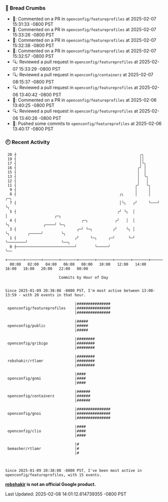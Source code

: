 ### 🍞 Bread Crumbs

 * 💬: Commented on a PR in  `openconfig/featureprofiles` at 2025-02-07 15:31:33 -0800 PST
 * 💬: Commented on a PR in  `openconfig/featureprofiles` at 2025-02-07 15:33:26 -0800 PST
 * 💬: Commented on a PR in  `openconfig/featureprofiles` at 2025-02-07 15:32:38 -0800 PST
 * 💬: Commented on a PR in  `openconfig/featureprofiles` at 2025-02-07 15:32:57 -0800 PST
 * 🔍: Reviewed a pull request in  `openconfig/featureprofiles` at 2025-02-07 15:33:29 -0800 PST
 * 🔍: Reviewed a pull request in  `openconfig/containerz` at 2025-02-07 08:15:37 -0800 PST
 * 🔍: Reviewed a pull request in  `openconfig/featureprofiles` at 2025-02-06 13:40:42 -0800 PST
 * 💬: Commented on a PR in  `openconfig/featureprofiles` at 2025-02-06 13:40:25 -0800 PST
 * 🔍: Reviewed a pull request in  `openconfig/featureprofiles` at 2025-02-06 13:40:26 -0800 PST
 * 🚢: Pushed some commits to `openconfig/featureprofiles` at 2025-02-06 13:40:17 -0800 PST

### 🕘 Recent Activity
```
 20 ┼                                                       ╭╮
 19 ┤                                                       ││
 17 ┤                                                       │╰╮
 16 ┤                                                      ╭╯ │
 15 ┤                                                      │  │
 13 ┤                                                      │  ╰╮
 12 ┤                                                      │   │
 11 ┤                                                     ╭╯   ╰╮
  9 ┤                                                     │     │
  8 ┤                                              ╭╮     │     │   ╭─╮
  7 ┤                                              │╰╮   ╭╯     ╰───╯ ╰╮
  5 ┤                                             ╭╯ ╰╮  │             │                     ╭─╮
  4 ┤                             ╭─╮            ╭╯   │  │             ╰╮               ╭────╯ ╰─╮
  3 ┤                           ╭─╯ ╰─╮         ╭╯    ╰╮ │              ╰╮        ╭─────╯        ╰╮
  1 ┤                          ╭╯     ╰─╮     ╭─╯      ╰─╯               ╰────────╯               ╰──╮
  0 ┼──────────────────────────╯        ╰─────╯                                                      ╰──
    +───────+───────+───────+───────+───────+───────+───────+───────+───────+───────+───────+───────+────
  00:00   02:00   04:00   06:00   08:00   10:00   12:00   14:00   16:00   18:00   20:00   22:00   00:00   

						Commits by Hour of Day


Since 2025-01-09 20:38:08 -0800 PST, I'm most active between 13:00-13:59 - with 20 events in that hour.

```



```
                               |###############
 openconfig/featureprofiles    |###############
                               |###############

                               |#####
 openconfig/public             |#####
                               |#####

                               |########
 openconfig/gribigo            |########
                               |########

                               |########
 robshakir/rtlamr              |########
                               |########

                               |####
 openconfig/gnmi               |####
                               |####

                               |######
 openconfig/containerz         |######
                               |######

                               |###############
 openconfig/gnoi               |###############
                               |###############

                               |####
 openconfig/clio               |####
                               |####

                               |#
 bemasher/rtlamr               |#
                               |#



Since 2025-01-09 20:38:08 -0800 PST, I've been most active in openconfig/featureprofiles, with 15 events.

```
**[robshakir](mailto:robjs@google.com) is not an official Google product.**  


Last Updated: 2025-02-08 14:01:12.614739355 -0800 PST
